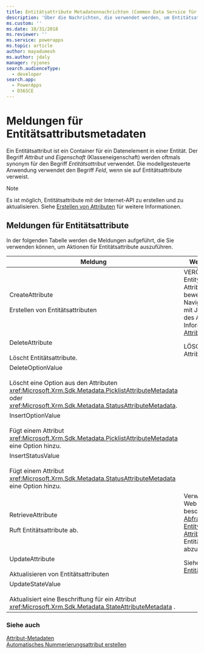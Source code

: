 ```yaml
---
title: Entitätsattribute Metadatennachrichten (Common Data Service für Apps) | Microsoft Docs
description: 'Über die Nachrichten, die verwendet werden, um Entitätsattributmetadaten zu bearbeiten, auch als Eigenschaften oder Felder bekannt.'
ms.custom: ''
ms.date: 10/31/2018
ms.reviewer: ''
ms.service: powerapps
ms.topic: article
author: mayadumesh
ms.author: jdaly
manager: ryjones
search.audienceType:
  - developer
search.app:
  - PowerApps
  - D365CE
---
```

# <a name="entity-attribute-metadata-messages"></a>Meldungen für Entitätsattributsmetadaten

<!-- 
Was Mike Carter
https://docs.microsoft.com/en-us/dynamics365/customer-engagement/developer/entity-attribute-metadata-messages -->

Ein Entitätsattribut ist ein Container für ein Datenelement in einer Entität. Der Begriff *Attribut* und *Eigenschaft* (Klasseneigenschaft) werden oftmals synonym für den Begriff *Entitätsattribut* verwendet. Die modellgesteuerte Anwendung verwendet den Begriff *Feld*, wenn sie auf Entitätsattribute verweist.  

> [!NOTE]
> Es ist möglich, Entitätsattribute mit der Internet-API zu erstellen und zu aktualisieren. Siehe [Erstellen von Attributen](webapi/create-update-entity-definitions-using-web-api.md#create-attributes) für weitere Informationen.

## <a name="entity-attribute-messages"></a>Meldungen für Entitätsattribute  
 In der folgenden Tabelle werden die Meldungen aufgeführt, die Sie verwenden können, um Aktionen für Entitätsattribute auszuführen.  
  
|Meldung|Web-API-Vorgang|SDK-Assembly|   
|-------------|-----------------|-----------------|  
|CreateAttribute</br></br>Erstellen von Entitätsattributen|VERÖFFENTLICHEN zu EntityMetadata-Attributsammlung-bewertete Navigationseigenschaft mit JSON-Definition des Attributs. Weitere Informationen: [Attribute erstellen](webapi/create-update-entity-definitions-using-web-api.md#create-attributes)|<xref:Microsoft.Xrm.Sdk.Messages.CreateAttributeRequest>| 
|DeleteAttribute</br></br>Löscht Entitätsattribute.|LÖSCHEN zur URL des Attributs|<xref:Microsoft.Xrm.Sdk.Messages.DeleteAttributeRequest>|  
|DeleteOptionValue</br></br>Löscht eine Option aus den Attributen <xref:Microsoft.Xrm.Sdk.Metadata.PicklistAttributeMetadata> oder <xref:Microsoft.Xrm.Sdk.Metadata.StatusAttributeMetadata>.|<xref href="Microsoft.Dynamics.CRM.DeleteOptionValue?text=DeleteOptionValue Action" />|<xref:Microsoft.Xrm.Sdk.Messages.DeleteOptionValueRequest>|  
|InsertOptionValue</br></br>Fügt einem Attribut <xref:Microsoft.Xrm.Sdk.Metadata.PicklistAttributeMetadata> eine Option hinzu.|<xref href="Microsoft.Dynamics.CRM.InsertOptionValue?text=InsertOptionValue Action" />|<xref:Microsoft.Xrm.Sdk.Messages.InsertOptionValueRequest>|Fügt einem Attribut <xref:Microsoft.Xrm.Sdk.Metadata.PicklistAttributeMetadata> eine Option hinzu.|  
|InsertStatusValue</br></br>Fügt einem Attribut <xref:Microsoft.Xrm.Sdk.Metadata.StatusAttributeMetadata> eine Option hinzu.|<xref href="Microsoft.Dynamics.CRM.InsertStatusValue?text=InsertStatusValue Action" />|<xref:Microsoft.Xrm.Sdk.Messages.InsertStatusValueRequest>|  |Ändert die Reihenfolge der Optionen, die in einem Attribut <xref:Microsoft.Xrm.Sdk.Metadata.PicklistAttributeMetadata> aufgeführt sind.|<xref href="Microsoft.Dynamics.CRM.OrderOption?text=OrderOption Action" />|<xref:Microsoft.Xrm.Sdk.Messages.OrderOptionRequest>|  
|RetrieveAttribute</br></br>Ruft Entitätsattribute ab.|Verwenden Sie die Web-API-Abfrage, die beschrieben wird in [Abfragen von EntityMetadata-Attributen](webapi/query-metadata-web-api.md#bkmk_queryAttributesexample), um Entitätsattribute abzurufen.|<xref:Microsoft.Xrm.Sdk.Messages.RetrieveAttributeRequest>|  
|UpdateAttribute</br></br>Aktualisieren von Entitätsattributen|Siehe [Aktualisieren von Entitäten](webapi/create-update-entity-definitions-using-web-api.md#update-entities)|<xref:Microsoft.Xrm.Sdk.Messages.UpdateAttributeRequest>|  
|UpdateStateValue</br></br>Aktualisiert eine Beschriftung für ein Attribut <xref:Microsoft.Xrm.Sdk.Metadata.StateAttributeMetadata> .|<xref href="Microsoft.Dynamics.CRM.UpdateStateValue?text=UpdateStateValue Action" />|<xref:Microsoft.Xrm.Sdk.Messages.UpdateStateValueRequest>|  

### <a name="see-also"></a>Siehe auch  

[Attribut-Metadaten](entity-attribute-metadata.md)<br />
[Automatisches Nummerierungsattribut erstellen](create-auto-number-attributes.md)<br />
<!-- TODO: [Work with Attributes](org-service/work-attribute-metadata.md)<br />
[Sample: Work with Attributes](org-service/sample-work-attribute-metadata.md) -->